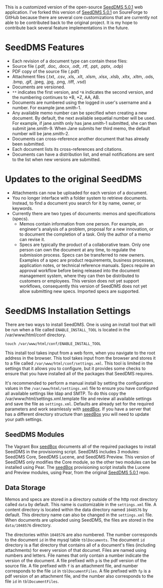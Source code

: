 This is a customized version of the open-source [SeedDMS 5.0.1](https://sourceforge.net/projects/seeddms/files/seeddms-5.0.1/) web application. I've forked this version of [SeedDMS 5.0.1](https://sourceforge.net/projects/seeddms/files/seeddms-5.0.1/) on
SoureForge to GitHub because there are several core customizations that are currently not able to be
contributed back to the original project. It is my hope to contribute back several feature implementations in the future.

# SeedDMS Features
* Each revision of a document type can contain these files:
 * Source file (.pdf, .doc, .docx, .odt, .rtf, .ppt, .pptx, .odp)
 * PDF copy of the source file (.pdf)
 * Attachment files (.txt, .csv, .xls, .xlt, .xlsm, .xlsx, .xlsb, .xltx, .xltm, .ods, .bmp, .gif, .jpeg, .jpg, .png, .tiff, .vsd)
* Documents are versioned.
 * ``**`` indicates the first version, and ``*A`` indicates the second version, and the numbering continues to *B, *Z, AA, AB.
* Documents are numbered using the logged in user's username and a number. For example jane.smith-1. 
* Any available memo number can be specified when creating a new document. By default, the next available sequetial number will be used. For example, if jane.smith only has jane.smith-1 submitted, she can then submit jane.smith-9. When Jane submits her third memo, the default number will be jane.smith-2.
* Documents can cross-reference another document that has already been submitted.
* Each document lists its cross-references and citations.
* Documents can have a distribution list, and email notifications are sent to the list when new versions are submitted.

# Updates to the original SeedDMS
* Attachments can now be uploaded for each version of a document.
* You no longer interface with a folder system to retrieve documents. Instead, to find a document you search for it by name, owner, or keywords.
* Currently there are two types of documents: memos and specifications (specs).
  * Memos contain information from one person. For example, an engineer's analysis of a problem, proposal for a new innovation, or to document the completion of a task. Only the author of a memo can revise it.
  * Specs are typically the product of a collaborative team. Only one person can own the document at any time, to regulate the submission process. Specs can be transferred to new owners. Examples of a spec are product requirements, business processes, application notes, or technical reference manuals. Specs require an approval workflow before being released into the document management system, where they can then be distributed to customers or employees. This version does not yet support workflows, consequently this version of SeedDMS does not yet allow submitting new specs. Imported specs are supported.
  
# SeedDMS Installation Settings

There are two ways to install SeedDMS. One is using an install tool that will be run when a file called `ENABLE_INSTALL_TOOL` is located in the /var/www/html/conf directory.

```
touch /var/www/html/conf/ENABLE_INSTALL_TOOL
```

This install tool takes input from a web form, when you navigate to the root address in the browser. This tool takes input from the browser and stores it to a file called `/var/www/html/conf/settings.xml`. This tool is limited in the settings that it allows you to configure, but it provides some checks to ensure that you have installed all of the packages that SeedDMS requires.

It's recommended to perform a manual install by setting the configuration values in the `/var/www/html/settings.xml` file to ensure you have configured all available settings like ldap and SMTP. To do this copy the /var/www/html/settings.xml.template file and review all available settings and save the file as `settings.xml`. Defaults are already set for the required parameters and work seamlessly with [seedBox](https://github.com/rachmari/seedBox). If you have a server that has a different directory structure than [seedBox](https://github.com/rachmari/seedBox) you will need to update your path settings.

## SeedDMS Modules

The Vagrant Box [seedBox](https://github.com/rachmari/seedBox) documents all of the required packages to install SeedDMS in the provisioning script. SeedDMS includes 3 modules: SeedDMS Core, SeedDMS Lucene, and SeedDMS Preview. This version of SeedDMS only modifies the Core module, so the other two modules can be installed using Pear. The [seedBox](https://github.com/rachmari/seedBox) provisioning script installs the Lucene and Preview modules, using Pear, from the original [SeedDMS 5.0.1](https://sourceforge.net/projects/seeddms/files/seeddms-5.0.1/) repo.

## Data Storage

Memos and specs are stored in a directory outside of the http root directory called `data` by default. This name is customizable in the `settings.xml` file. A content directory is located within the data directory named `1048576` by default. This directory name can also be changed in the `settings.xml` file. When documents are uploaded using SeedDMS, the files are stored in the `data/1048576` directory. 

The directories within `1048576` are also numbered. The number corresponds to the document `id` in the mysql table `tblDocuments`. The document `id` directory is a flat directory that contains all of a document's files (including attachments) for every version of that documet. Files are named using numbers and letters. File names that only contain a number indicate the version of the document. A file prefixed with `p` is the pdf version of the source file. A file prefixed with `f` is an attachment file, and number corresponds to the file `id` in `tblDocumentFiles`. A file prefixed with `fp` is a pdf version of an attachment file, and the number also corresponds to the file `id` in `tblDocumentFiles`.
